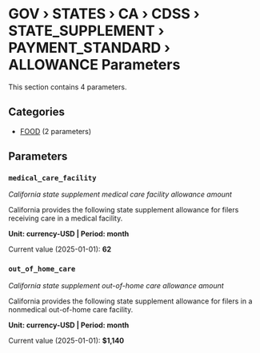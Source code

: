 # GOV › STATES › CA › CDSS › STATE_SUPPLEMENT › PAYMENT_STANDARD › ALLOWANCE Parameters

This section contains 4 parameters.

## Categories

- [FOOD](food/index.md) (2 parameters)

## Parameters

### `medical_care_facility`
*California state supplement medical care facility allowance amount*

California provides the following state supplement allowance for filers receiving care in a medical facility.

**Unit: currency-USD | Period: month**

Current value (2025-01-01): **62**


### `out_of_home_care`
*California state supplement out-of-home care allowance amount*

California provides the following state supplement allowance for filers in a nonmedical out-of-home care facility.

**Unit: currency-USD | Period: month**

Current value (2025-01-01): **$1,140**


